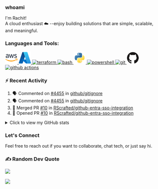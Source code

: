 ### whoami
I'm Rachit!<br>
A cloud enthusiast ☁️ --enjoy building solutions that are simple, scalable, and meaningful.

### Languages and Tools:
<p align="left">
  <a href="https://aws.amazon.com" target="_blank" rel="noreferrer">
    <img src="https://raw.githubusercontent.com/devicons/devicon/master/icons/amazonwebservices/amazonwebservices-original-wordmark.svg" alt="aws" width="40" height="40"/>
  </a>
  <a href="https://learn.microsoft.com/en-us/azure/" target="_blank" rel="noreferrer">
    <img src="https://raw.githubusercontent.com/devicons/devicon/master/icons/azure/azure-original.svg" alt="azure" width="40" height="40"/>
  </a>
  <a href="https://www.terraform.io/" target="_blank" rel="noreferrer">
    <img src="https://www.vectorlogo.zone/logos/terraformio/terraformio-icon.svg" alt="terraform" width="40" height="40"/>
  </a>
  <a href="https://www.gnu.org/software/bash/" target="_blank" rel="noreferrer">
    <img src="https://www.vectorlogo.zone/logos/gnu_bash/gnu_bash-icon.svg" alt="bash" width="40" height="40"/>
  </a>
  <a href="https://www.python.org" target="_blank" rel="noreferrer">
    <img src="https://raw.githubusercontent.com/devicons/devicon/master/icons/python/python-original.svg" alt="python" width="40" height="40"/>
  </a>
  <a href="https://docs.microsoft.com/en-us/powershell/" target="_blank" rel="noreferrer">
    <img src="https://gist.githubusercontent.com/Xainey/d5bde7d01dcbac51ac951810e94313aa/raw/6c858c46726541b48ddaaebab29c41c07a196394/PowerShell.svg" alt="powershell" width="40" height="40"/>
  </a>
  <a href="https://git-scm.com/" target="_blank" rel="noreferrer">
    <img src="https://www.vectorlogo.zone/logos/git-scm/git-scm-icon.svg" alt="git" width="40" height="40"/>
  </a>
  <a href="https://github.com/" target="_blank" rel="noreferrer">
    <img src="https://raw.githubusercontent.com/devicons/devicon/master/icons/github/github-original.svg" alt="github" width="40" height="40"/>
  </a>
  <a href="https://docs.github.com/en/actions" target="_blank" rel="noreferrer">
    <img src="https://raw.githubusercontent.com/gilbarbara/logos/refs/heads/main/logos/github-actions.svg" alt="github actions" width="40" height="40"/>
  </a>
</p>

### :zap: Recent Activity

<!--START_SECTION:activity-->
1. 🗣 Commented on [#4455](https://github.com/github/gitignore/pull/4455#issuecomment-3089153840) in [github/gitignore](https://github.com/github/gitignore)
2. 🗣 Commented on [#4455](https://github.com/github/gitignore/pull/4455#issuecomment-3089059905) in [github/gitignore](https://github.com/github/gitignore)
3. 🎉 Merged PR [#10](https://github.com/RScrafted/github-entra-sso-integration/pull/10) in [RScrafted/github-entra-sso-integration](https://github.com/RScrafted/github-entra-sso-integration)
4. 💪 Opened PR [#10](https://github.com/RScrafted/github-entra-sso-integration/pull/10) in [RScrafted/github-entra-sso-integration](https://github.com/RScrafted/github-entra-sso-integration)
<!--END_SECTION:activity-->

<details>
    <summary>Click to view my GitHub stats</summary>

### 📊 GitHub Stats:
![](https://github-readme-stats.vercel.app/api?username=rscrafted&theme=tokyonight&hide_border=false&include_all_commits=true&count_private=true)<br/>
![](https://nirzak-streak-stats.vercel.app/?user=rscrafted&theme=tokyonight&hide_border=false)<br/>
![](https://github-readme-stats.vercel.app/api/top-langs/?username=rscrafted&theme=tokyonight&hide_border=false&include_all_commits=true&count_private=true&layout=normal)

<!-- Proudly created with GPRM ( https://gprm.itsvg.in ) -->
</details>

### Let's Connect
Feel free to reach out if you want to collaborate, chat tech, or just say hi.

### ✍️ Random Dev Quote
![](https://quotes-github-readme.vercel.app/api?type=horizontal&theme=radical)

[![](https://visitcount.itsvg.in/api?id=RScrafted&icon=3&color=6)](https://visitcount.itsvg.in)

<!--
**RScrafted/RScrafted** is a ✨ _special_ ✨ repository because its `README.md` (this file) appears on your GitHub profile.

Here are some ideas to get you started:

- 🔭 I’m currently working on ...
- 🌱 I’m currently learning ...
- 👯 I’m looking to collaborate on ...
- 🤔 I’m looking for help with ...
- 💬 Ask me about ...
- 📫 How to reach me: ...
- 😄 Pronouns: ...
- ⚡ Fun fact: ...
-->